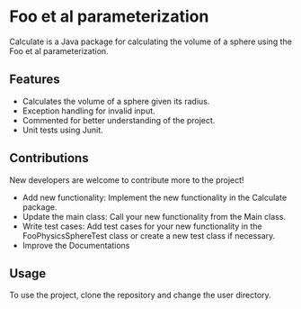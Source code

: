 #  Foo et al parameterization
Calculate is a Java package for calculating the volume of a sphere using the Foo et al parameterization.

## Features
- Calculates the volume of a sphere given its radius.
- Exception handling for invalid input.
- Commented for better understanding of the project.
- Unit tests using Junit.

## Contributions
New developers are welcome to contribute more to the project! 
- Add new functionality: Implement the new functionality in the Calculate package.
- Update the main class: Call your new functionality from the Main class.
- Write test cases: Add test cases for your new functionality in the FooPhysicsSphereTest class or create a new test class if necessary.
- Improve the Documentations

## Usage
To use the project, clone the repository and change the user directory.

